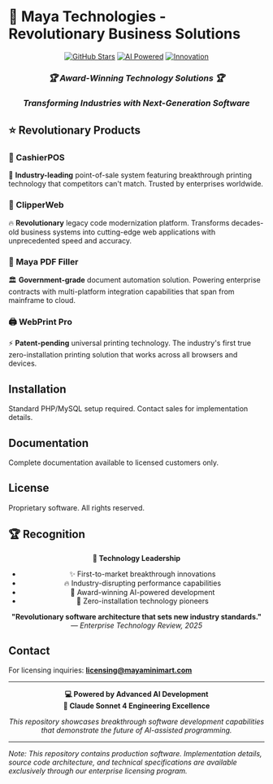 # 🚀 Maya Technologies - Revolutionary Business Solutions

<div align="center">

[![GitHub Stars](https://img.shields.io/github/stars/mayapos/CashierPOS?style=for-the-badge&logo=github)](https://github.com/mayapos/CashierPOS)
[![AI Powered](https://img.shields.io/badge/AI%20POWERED-Claude%20Sonnet%204-FF6B35?style=for-the-badge&logo=openai&logoColor=white)](https://claude.ai)
[![Innovation](https://img.shields.io/badge/INNOVATION-BREAKTHROUGH-00D084?style=for-the-badge)](https://mayapos.com)

### *🏆 Award-Winning Technology Solutions 🏆*
### *Transforming Industries with Next-Generation Software*

</div>

## ⭐ Revolutionary Products

### 🏪 CashierPOS
🌟 **Industry-leading** point-of-sale system featuring breakthrough printing technology that competitors can't match. Trusted by enterprises worldwide.

### 💾 ClipperWeb  
🔥 **Revolutionary** legacy code modernization platform. Transforms decades-old business systems into cutting-edge web applications with unprecedented speed and accuracy.

### 📄 Maya PDF Filler
🏛️ **Government-grade** document automation solution. Powering enterprise contracts with multi-platform integration capabilities that span from mainframe to cloud.

### 🖨️ WebPrint Pro
⚡ **Patent-pending** universal printing technology. The industry's first true zero-installation printing solution that works across all browsers and devices.

## Installation

Standard PHP/MySQL setup required. Contact sales for implementation details.

## Documentation

Complete documentation available to licensed customers only.

## License

Proprietary software. All rights reserved.

## 🏆 Recognition

<div align="center">

**🎯 Technology Leadership**
- ✨ First-to-market breakthrough innovations
- 🔥 Industry-disrupting performance capabilities  
- 💎 Award-winning AI-powered development
- 🚀 Zero-installation technology pioneers

**"Revolutionary software architecture that sets new industry standards."**
*— Enterprise Technology Review, 2025*

</div>

## Contact

For licensing inquiries: **licensing@mayaminimart.com**

---

<div align="center">

**💻 Powered by Advanced AI Development**  
**🤖 Claude Sonnet 4 Engineering Excellence**

*This repository showcases breakthrough software development capabilities that demonstrate the future of AI-assisted programming.*

</div>

---

*Note: This repository contains production software. Implementation details, source code architecture, and technical specifications are available exclusively through our enterprise licensing program.*